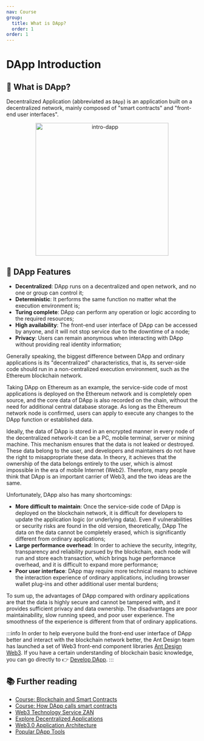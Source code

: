 ```yaml
---
nav: Course
group:
  title: What is DApp?
  order: 1
order: 1
---
```


# DApp Introduction

## 🤔 What is DApp?

Decentralized Application (abbreviated as `DApp`) is an application built on a decentralized network, mainly composed of "smart contracts" and "front-end user interfaces".

<div align="center">
  <img src="./img/intro-dapp.png" width="350" alt="intro-dapp" />
</div>

## 🌟 DApp Features

- **Decentralized**: DApp runs on a decentralized and open network, and no one or group can control it;
- **Deterministic**: It performs the same function no matter what the execution environment is;
- **Turing complete**: DApp can perform any operation or logic according to the required resources;
- **High availability**: The front-end user interface of DApp can be accessed by anyone, and it will not stop service due to the downtime of a node;
- **Privacy**: Users can remain anonymous when interacting with DApp without providing real identity information;

Generally speaking, the biggest difference between DApp and ordinary applications is its "decentralized" characteristics, that is, its server-side code should run in a non-centralized execution environment, such as the Ethereum blockchain network.

Taking DApp on Ethereum as an example, the service-side code of most applications is deployed on the Ethereum network and is completely open source, and the core data of DApp is also recorded on the chain, without the need for additional central database storage. As long as the Ethereum network node is confirmed, users can apply to execute any changes to the DApp function or established data.

Ideally, the data of DApp is stored in an encrypted manner in every node of the decentralized network-it can be a PC, mobile terminal, server or mining machine. This mechanism ensures that the data is not leaked or destroyed. These data belong to the user, and developers and maintainers do not have the right to misappropriate these data. In theory, it achieves that the ownership of the data belongs entirely to the user, which is almost impossible in the era of mobile Internet (Web2). Therefore, many people think that DApp is an important carrier of Web3, and the two ideas are the same.

Unfortunately, DApp also has many shortcomings:

- **More difficult to maintain**: Once the service-side code of DApp is deployed on the blockchain network, it is difficult for developers to update the application logic (or underlying data). Even if vulnerabilities or security risks are found in the old version, theoretically, DApp The data on the data cannot be completely erased, which is significantly different from ordinary applications;
- **Large performance overhead**: In order to achieve the security, integrity, transparency and reliability pursued by the blockchain, each node will run and store each transaction, which brings huge performance overhead, and it is difficult to expand more performance;
- **Poor user interface**: DApp may require more technical means to achieve the interaction experience of ordinary applications, including browser wallet plug-ins and other additional user mental burdens;

To sum up, the advantages of DApp compared with ordinary applications are that the data is highly secure and cannot be tampered with, and it provides sufficient privacy and data ownership. The disadvantages are poor maintainability, slow running speed, and poor user experience. The smoothness of the experience is different from that of ordinary applications.

<!-- prettier-ignore -->
:::info
In order to help everyone build the front-end user interface of DApp better and interact with the blockchain network better, the Ant Design team has launched a set of Web3 front-end component libraries [Ant Design Web3](https://web3.ant.design/). If you have a certain understanding of blockchain basic knowledge, you can go directly to 👉 [Develop DApp](./dev-init.md).
:::

## 📚 Further reading

- [Course: Blockchain and Smart Contracts](/course/intro-blockchain)
- [Course: How DApp calls smart contracts](/course/intro-call-contract)
- [Web3 Technology Service ZAN](https://zan.top/?chInfo=ch_antdweb3)
- [Explore Decentralized Applications](https://ethereum.org/dapps)
- [Web3.0 Application Architecture](https://www.preethikasireddy.com/post/the-architecture-of-a-web-3-0-application)
- [Popular DApp Tools](https://www.alchemy.com/dapps)
